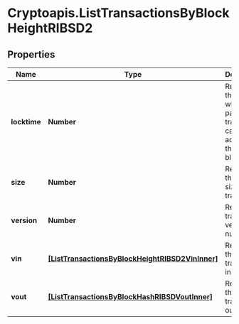 # Cryptoapis.ListTransactionsByBlockHeightRIBSD2

## Properties

Name | Type | Description | Notes
------------ | ------------- | ------------- | -------------
**locktime** | **Number** | Represents the time at which a particular transaction can be added to the blockchain. | 
**size** | **Number** | Represents the total size of this transaction. | 
**version** | **Number** | Represents transaction version number. | 
**vin** | [**[ListTransactionsByBlockHeightRIBSD2VinInner]**](ListTransactionsByBlockHeightRIBSD2VinInner.md) | Represents the transaction inputs. | 
**vout** | [**[ListTransactionsByBlockHashRIBSDVoutInner]**](ListTransactionsByBlockHashRIBSDVoutInner.md) | Represents the transaction outputs. | 


